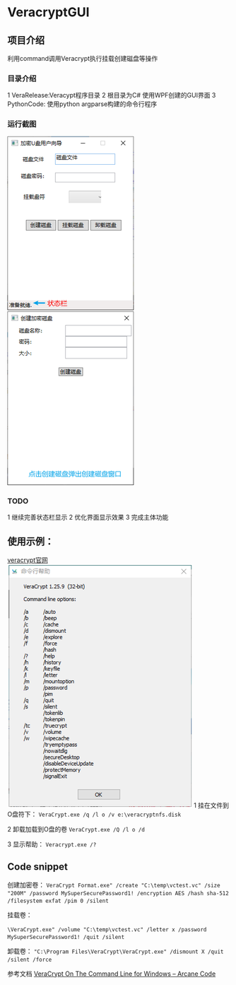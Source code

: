 # VeracryptGUI

## 项目介绍
利用command调用Veracrypt执行挂载创建磁盘等操作
### 目录介绍
1 VeraRelease:Veracypt程序目录
2 根目录为C# 使用WPF创建的GUI界面
3 PythonCode: 使用python argparse构建的命令行程序
### 运行截图
![C# WPF 运行界面](Images\WPF主窗口运行界面.png "C# WPF 运行界面")
![C#创建磁盘 运行界面](Images\WPF子窗口创建磁盘界面.png "WPF子窗口创建磁盘界面")
### TODO
1 继续完善状态栏显示
2 优化界面显示效果
3 完成主体功能
## 使用示例：
[veracrypt官网](https://veracrypt.fr/en/Home.html "veracrypt官网")
![veracrypt命令行帮助](Images\Veracrypt命令行帮助.png "Veracrypt命令行帮助")
1 挂在文件到O盘符下：
```VeraCrypt.exe /q /l o /v e:\veracryptnfs.disk```

2  卸载加载到O盘的卷
```VeraCrypt.exe /Q /l o /d```

3 显示帮助：
```Veracrypt.exe /?```

## Code snippet

创建加密卷：
`VeraCrypt Format.exe" /create "C:\temp\vctest.vc" /size "200M" /password MySuperSecurePassword1! /encryption AES /hash sha-512 /filesystem exfat /pim 0 /silent`

挂载卷：

`\VeraCrypt.exe" /volume "C:\temp\vctest.vc" /letter x /password MySuperSecurePassword1! /quit /silent`

卸载卷：
`"C:\Program Files\VeraCrypt\VeraCrypt.exe" /dismount X /quit /silent /force`

参考文档
[VeraCrypt On The Command Line for Windows – Arcane Code](https://arcanecode.com/2021/06/14/veracrypt-on-the-command-line-for-windows/ "VeraCrypt On The Command Line for Windows – Arcane Code")
